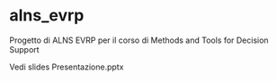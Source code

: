 # alns_evrp
Progetto di ALNS EVRP per il corso di Methods and Tools for Decision Support

Vedi slides Presentazione.pptx
